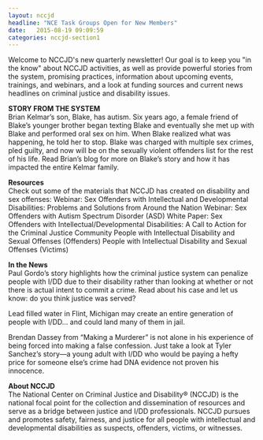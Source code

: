 ```yaml
---
layout: nccjd
headline: "NCE Task Groups Open for New Members"
date:   2015-08-19 09:09:59
categories: nccjd-section1
---
```

<p>Welcome to NCCJD's new quarterly newsletter! Our goal is to keep you "in the know" about NCCJD activities, as well as provide powerful stories from the system, promising practices, information about upcoming events, trainings, and webinars, and a look at funding sources and current news headlines on criminal justice and disability issues.</p>

<p><b>STORY FROM THE SYSTEM</b><br>
Brian Kelmar’s son, Blake, has autism. Six years ago, a female friend of Blake’s younger brother began texting Blake and eventually she met up with Blake and performed oral sex on him. When Blake realized what was happening, he told her to stop. Blake was charged with multiple sex crimes, pled guilty, and now will be on the sexually violent offenders list for the rest of his life. Read Brian’s blog for more on Blake’s story and how it has impacted the entire Kelmar family.</p> 

<p><b>Resources</b><br>
Check out some of the materials that NCCJD has created on disability and sex offenses: 
Webinar: Sex Offenders with Intellectual and Developmental Disabilities: Problems and Solutions from Around the Nation
Webinar: Sex Offenders with Autism Spectrum Disorder (ASD) 
White Paper: Sex Offenders with Intellectual/Developmental Disabilities: A Call to Action for the Criminal Justice Community
People with Intellectual Disability and Sexual Offenses (Offenders) 
People with Intellectual Disability and Sexual Offenses (Victims) 
</p>

<p><b>In the News</b><br>
Paul Gordo’s story highlights how the criminal justice system can penalize people with I/DD due to their disability rather than looking at whether or not there is actual intent to commit a crime. Read about his case and let us know: do you think justice was served?</p>
<p>Lead filled water in Flint, Michigan may create an entire generation of people with I/DD… and could land many of them in jail. 
<p>Brendan Dassey from “Making a Murderer” is not alone in his experience of being forced into making a false confession. Just take a look at Tyler Sanchez’s story—a young adult with I/DD who would be paying a hefty price for someone else’s crime had DNA evidence not proven his innocence. </p>

<p><b>About NCCJD</b><br>
The National Center on Criminal Justice and Disability® (NCCJD) is the national focal point for the collection and dissemination of resources and serve as a bridge between justice and I/DD professionals. NCCJD pursues and promotes safety, fairness, and justice for all people with intellectual and developmental disabilities as suspects, offenders, victims, or witnesses.</p>